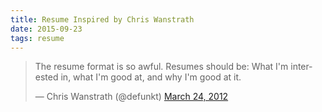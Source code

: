 ```yaml
---
title: Resume Inspired by Chris Wanstrath
date: 2015-09-23
tags: resume
---
```


<blockquote class="twitter-tweet" lang="en"><p lang="en" dir="ltr">The resume format is so awful. Resumes should be: What I&#39;m interested in, what I&#39;m good at, and why I&#39;m good at it.</p>&mdash; Chris Wanstrath (@defunkt) <a href="https://twitter.com/defunkt/status/183409973341065216">March 24, 2012</a></blockquote>
<script async src="//platform.twitter.com/widgets.js" charset="utf-8"></script>
